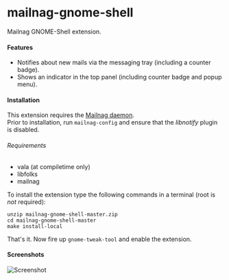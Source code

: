 # mailnag-gnome-shell
Mailnag GNOME-Shell extension.

#### Features
* Notifies about new mails via the messaging tray (including a counter badge).
* Shows an indicator in the top panel (including counter badge and popup menu).

#### Installation
This extension requires the [Mailnag daemon](https://github.com/pulb/mailnag).  
Prior to installation, run `mailnag-config` and ensure that the *libnotify* plugin is disabled.

###### Requirements
* vala (at compiletime only)
* libfolks
* mailnag

To install the extension type the following commands in a terminal (root is *not* required):

	unzip mailnag-gnome-shell-master.zip
	cd mailnag-gnome-shell-master
	make install-local

That's it. Now fire up `gnome-tweak-tool` and enable the extension.  

#### Screenshots
![Screenshot](https://raw.github.com/pulb/mailnag-gnome-shell/docs/docs/screenshots/mailnag-gnome-shell.png)
